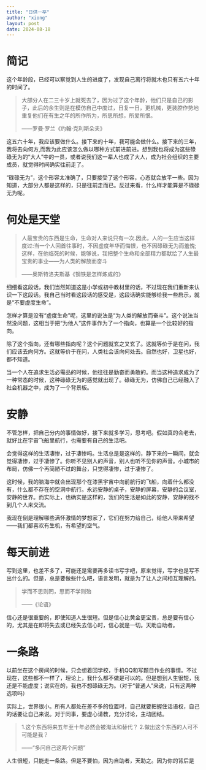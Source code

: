 ```yaml
---
title: "日供一卒"
author: "xiong"
layout: post
date: 2024-08-18
---
```


# 简记
这个年龄段，已经可以察觉到人生的进度了，发现自己离行将就木也只有五六十年的时间了。

> 大部分人在二三十岁上就死去了，因为过了这个年龄，他们只是自己的影子，此后的余生则是在模仿自己中度过，日复一日，更机械，更装腔作势地重复他们在有生之年的所作所为，所思所想，所爱所恨。
> 
> ——罗曼·罗兰《约翰·克利斯朵夫》

这五六十年，我应该要做什么。接下来的十年，我可能会做什么。接下来的三年，我将去向何方,而我为此应该怎么做以哪种方式前进前进。想到我也将成为这些碌碌无为的“大人”中的一员，或者说我们这一辈人也成了大人，成为社会组织的主要成员，就觉得时间确实往前走了。

“碌碌无为”，这个形容太准确了，只要接受了这个形容，心态就会放平一些。因为知道，大部分人都是这样的，只是往前走而已。反过来看，什么样才能算是不碌碌无为呢。

# 何处是天堂
> 人最宝贵的东西是生命，生命对人来说只有一次.因此，人的一生应当这样度过:当一个人回首往事时，不因虚度年华而悔恨，也不因碌碌无为而羞愧;这样，在他临死的时候，能够说，我把整个生命和全部精力都献给了人生最宝贵的事业——为人类的解放而奋斗
>
> ——奥斯特洛夫斯基《钢铁是怎样炼成的》

细细看这段话，我们当然知道这是小学或初中教材里的话，不过现在我们重新来认识一下这段话。我自己当时看这段话的感受是，这段话确实能够给我一些启示，就是“不要虚度生命”。

怎样才算是没有“虚度生命”呢，这里的说法是“为人类的解放而奋斗”。这个说法当然没问题，这相当于把“为他人”这件事作为了一个指向，也算是一个比较好的指向。

除了这个指向，还有哪些指向呢？这个问题就玄之又玄了。这就等价于是在问，我们应该去向何方。这就等价于在问，人类社会该向何处去。自然也好，卫星也好，都不知道。

当一个人在追求生活必需品的时候，他往往是勤奋而勇敢的。而当这种追求成为了一种常态的时候，这种碌碌无为的感觉就出现了。碌碌无为，仿佛自己已经融入了社会机器之中，成为了一个背景板。

# 安静
不管怎样，把自己分内的事情做好，接下来就多学习，思考吧。假如真的会老去，就好比在宇宙飞船里航行，也需要有自己的生活吧。

会觉得这样的生活凄惨，过于凄惨吗。生活总是是这样的，静下来的一瞬间，就会觉得凄惨，过于凄惨了。你听不见别人的声音，别人也听不见你的声音。小城市的布局，仿佛一个再简陋不过的舞台，只觉得凄惨，过于凄惨了。

这时候，我的脑海中就会出现那个在漆黑宇宙中向前航行的飞船，向着什么都没有，什么都不存在的空洞中航行。永远安静的桌子，安静的屏幕，安静的会议室，安静的世界。而实际上，也确实是这样的，我们的生活是如此的安静，安静的找不到几个人来交流。

我现在倒是理解哪些满怀激情的梦想家了，它们在努力给自己，给他人带来希望——我们都喜欢有生机，有希望的空气。

# 每天前进
写到这里，也差不多了，可能还是需要再多读书写字吧，原来觉得，写字也是写不出什么的。但是，总是要做些什么吧，语言发明，就是为了让人之间相互理解的。

> 学而不思则罔，思而不学则殆
>
> ——《论语》

信心还是很重要的，即使知道人生很短。但是信心比黄金更宝贵，总是要有信心的，尤其是在即将失去或已经失去信心时，信心就是一切。天助自助者。

# 一条路
以前坐在这个房间的时候，只会想着回学校，手机QQ和写题目作业的事情。不过现在，这些都不一样了，理论上，我什么都不做是可以的。但是想到人生很短，我还是不能虚度；说实在的，我也不想碌碌无为。（对于“普通人”来说，只有这两种选项吗）

实际上，世界很小。所有人都处在差不多的位置时，自己就要把握住话语权，自己的话要让自己来说。对于同事，要虚心请教，充分讨论，主动团结。

> 1.这个东西将来五年至十年必然会被淘汰和替代？
> 2.做出这个东西的人可不可能是我？
>
> ——“多问自己这两个问题”

人生很短，只能走一条路。但是不要怕，因为自助者，天助之。因为你的背后是